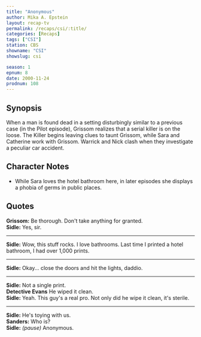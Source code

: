 ```yaml
---
title: "Anonymous"
author: Mika A. Epstein
layout: recap-tv
permalink: /recaps/csi/:title/
categories: [Recaps]
tags: ["CSI"]
station: CBS
showname: "CSI"
showslug: csi

season: 1
epnum: 8
date: 2000-11-24
prodnum: 108  
---
```


## Synopsis

When a man is found dead in a setting disturbingly similar to a previous case (in the Pilot episode), Grissom realizes that a serial killer is on the loose. The Killer begins leaving clues to taunt Grissom, while Sara and Catherine work with Grissom. Warrick and Nick clash when they investigate a peculiar car accident.

## Character Notes

* While Sara loves the hotel bathroom here, in later episodes she displays a phobia of germs in public places.

## Quotes

**Grissom:** Be thorough. Don't take anything for granted.  
**Sidle:** Yes, sir.  

- - -

**Sidle:** Wow, this stuff rocks. I love bathrooms. Last time I printed a hotel bathroom, I had over 1,000 prints.
  

- - -

**Sidle:** Okay... close the doors and hit the lights, daddio.
  

- - -

**Sidle:** Not a single print.  
**Detective Evans** He wiped it clean.  
**Sidle:** Yeah. This guy's a real pro. Not only did he wipe it clean, it's sterile.  

- - -

**Sidle:** He's toying with us.  
**Sanders:** Who is?  
**Sidle:** _(pause)_ Anonymous.

